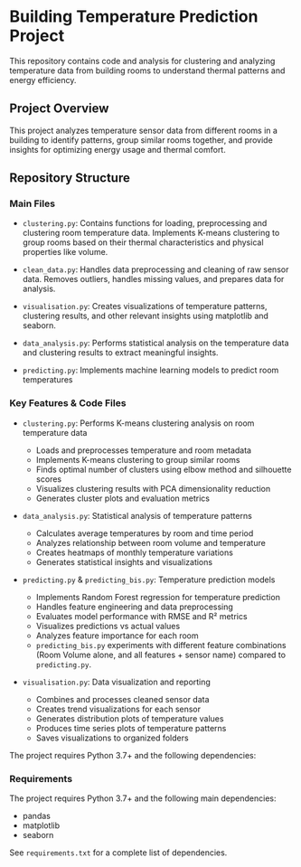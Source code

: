 # Building Temperature Prediction Project

This repository contains code and analysis for clustering and analyzing temperature data from building rooms to understand thermal patterns and energy efficiency.

## Project Overview
This project analyzes temperature sensor data from different rooms in a building to identify patterns, group similar rooms together, and provide insights for optimizing energy usage and thermal comfort.

## Repository Structure

### Main Files

- `clustering.py`: Contains functions for loading, preprocessing and clustering room temperature data. Implements K-means clustering to group rooms based on their thermal characteristics and physical properties like volume.

- `clean_data.py`: Handles data preprocessing and cleaning of raw sensor data. Removes outliers, handles missing values, and prepares data for analysis.

- `visualisation.py`: Creates visualizations of temperature patterns, clustering results, and other relevant insights using matplotlib and seaborn.

- `data_analysis.py`: Performs statistical analysis on the temperature data and clustering results to extract meaningful insights.

- `predicting.py`: Implements machine learning models to predict room temperatures

### Key Features & Code Files

- `clustering.py`: Performs K-means clustering analysis on room temperature data
  - Loads and preprocesses temperature and room metadata
  - Implements K-means clustering to group similar rooms
  - Finds optimal number of clusters using elbow method and silhouette scores
  - Visualizes clustering results with PCA dimensionality reduction
  - Generates cluster plots and evaluation metrics

- `data_analysis.py`: Statistical analysis of temperature patterns
  - Calculates average temperatures by room and time period
  - Analyzes relationship between room volume and temperature
  - Creates heatmaps of monthly temperature variations
  - Generates statistical insights and visualizations

- `predicting.py` & `predicting_bis.py`: Temperature prediction models
  - Implements Random Forest regression for temperature prediction
  - Handles feature engineering and data preprocessing
  - Evaluates model performance with RMSE and R² metrics
  - Visualizes predictions vs actual values
  - Analyzes feature importance for each room
  - `predicting_bis.py` experiments with different feature combinations (Room Volume alone, and all features + sensor name) compared to `predicting.py`.

- `visualisation.py`: Data visualization and reporting
  - Combines and processes cleaned sensor data
  - Creates trend visualizations for each sensor
  - Generates distribution plots of temperature values
  - Produces time series plots of temperature patterns
  - Saves visualizations to organized folders

The project requires Python 3.7+ and the following dependencies:

### Requirements

The project requires Python 3.7+ and the following main dependencies:
- pandas
- matplotlib
- seaborn

See `requirements.txt` for a complete list of dependencies.